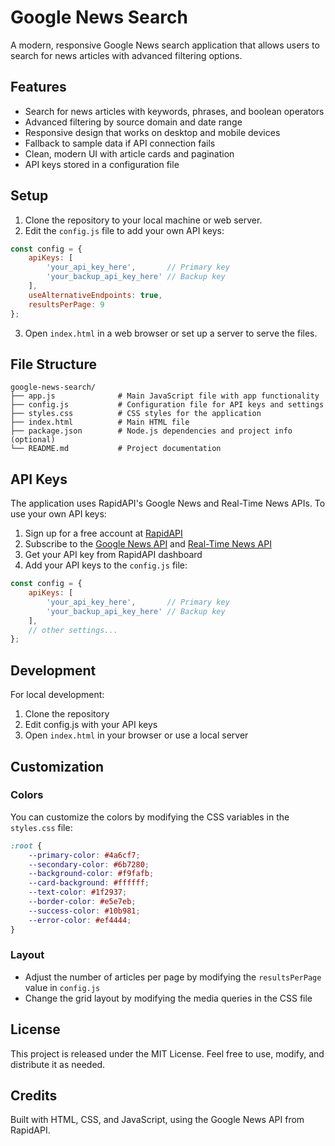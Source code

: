# Google News Search

A modern, responsive Google News search application that allows users to search for news articles with advanced filtering options.

## Features

- Search for news articles with keywords, phrases, and boolean operators
- Advanced filtering by source domain and date range
- Responsive design that works on desktop and mobile devices
- Fallback to sample data if API connection fails
- Clean, modern UI with article cards and pagination
- API keys stored in a configuration file

## Setup

1. Clone the repository to your local machine or web server.
2. Edit the `config.js` file to add your own API keys:
```javascript
const config = {
    apiKeys: [
        'your_api_key_here',       // Primary key
        'your_backup_api_key_here' // Backup key
    ],
    useAlternativeEndpoints: true,
    resultsPerPage: 9
};
```
3. Open `index.html` in a web browser or set up a server to serve the files.

## File Structure

```
google-news-search/
├── app.js              # Main JavaScript file with app functionality
├── config.js           # Configuration file for API keys and settings
├── styles.css          # CSS styles for the application
├── index.html          # Main HTML file
├── package.json        # Node.js dependencies and project info (optional)
└── README.md           # Project documentation
```

## API Keys

The application uses RapidAPI's Google News and Real-Time News APIs. To use your own API keys:

1. Sign up for a free account at [RapidAPI](https://rapidapi.com/)
2. Subscribe to the [Google News API](https://rapidapi.com/newscatcher-api-newscatcher-api/api/google-news-api) and [Real-Time News API](https://rapidapi.com/newscatcher-api-newscatcher-api/api/real-time-news-data/)
3. Get your API key from RapidAPI dashboard
4. Add your API keys to the `config.js` file:

```javascript
const config = {
    apiKeys: [
        'your_api_key_here',       // Primary key
        'your_backup_api_key_here' // Backup key
    ],
    // other settings...
};
```
## Development

For local development:

1. Clone the repository
2. Edit config.js with your API keys
3. Open `index.html` in your browser or use a local server

## Customization

### Colors

You can customize the colors by modifying the CSS variables in the `styles.css` file:

```css
:root {
    --primary-color: #4a6cf7;
    --secondary-color: #6b7280;
    --background-color: #f9fafb;
    --card-background: #ffffff;
    --text-color: #1f2937;
    --border-color: #e5e7eb;
    --success-color: #10b981;
    --error-color: #ef4444;
}
```

### Layout

- Adjust the number of articles per page by modifying the `resultsPerPage` value in `config.js`
- Change the grid layout by modifying the media queries in the CSS file

## License

This project is released under the MIT License. Feel free to use, modify, and distribute it as needed.

## Credits

Built with HTML, CSS, and JavaScript, using the Google News API from RapidAPI. 